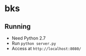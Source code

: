 bks
===

Running
---

- Need Python 2.7
- Run `python server.py`
- Access at `http://localhost:8080/`

